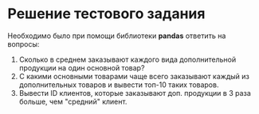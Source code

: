 # Решение тестового задания 

Необходимо было при помощи библиотеки __pandas__ ответить на вопросы:
1. Сколько в среднем заказывают каждого вида дополнительной продукции на один основной товар?
2. С какими основными товарами чаще всего заказывают каждый из дополнительных товаров и вывести топ-10 таких товаров.
3. Вывести ID клиентов, которые заказывают доп. продукции в 3 раза больше, чем "средний" клиент.

